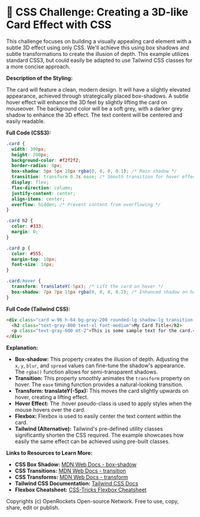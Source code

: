 # 🐞 CSS Challenge:  Creating a 3D-like Card Effect with CSS


This challenge focuses on building a visually appealing card element with a subtle 3D effect using only CSS. We'll achieve this using box shadows and subtle transformations to create the illusion of depth.  This example utilizes standard CSS3, but could easily be adapted to use Tailwind CSS classes for a more concise approach.


**Description of the Styling:**

The card will feature a clean, modern design.  It will have a slightly elevated appearance, achieved through strategically placed box-shadows.  A subtle hover effect will enhance the 3D feel by slightly lifting the card on mouseover.  The background color will be a soft grey, with a darker grey shadow to enhance the 3D effect.  The text content will be centered and easily readable.


**Full Code (CSS3):**

```css
.card {
  width: 300px;
  height: 200px;
  background-color: #f2f2f2;
  border-radius: 8px;
  box-shadow: 5px 5px 10px rgba(0, 0, 0, 0.1); /* Main shadow */
  transition: transform 0.3s ease; /* Smooth transition for hover effect */
  display: flex;
  flex-direction: column;
  justify-content: center;
  align-items: center;
  overflow: hidden; /* Prevent content from overflowing */
}

.card h2 {
  color: #333;
  margin: 0;
}

.card p {
  color: #555;
  margin-top: 10px;
  font-size: 14px;
}

.card:hover {
  transform: translateY(-5px); /* Lift the card on hover */
  box-shadow: 7px 7px 15px rgba(0, 0, 0, 0.2); /* Enhanced shadow on hover */
}
```

**Full Code (Tailwind CSS):**

```html
<div class="card w-96 h-64 bg-gray-200 rounded-lg shadow-lg transition-transform duration-300 hover:translate-y-[-5px] hover:shadow-xl flex flex-col justify-center items-center">
  <h2 class="text-gray-800 text-xl font-medium">My Card Title</h2>
  <p class="text-gray-600 mt-2">This is some sample text for the card.</p>
</div>

```

**Explanation:**

* **Box-shadow:** This property creates the illusion of depth.  Adjusting the `x`, `y`, `blur`, and `spread` values can fine-tune the shadow's appearance.  The `rgba()` function allows for semi-transparent shadows.
* **Transition:**  This property smoothly animates the `transform` property on hover.  The `ease` timing function provides a natural-looking transition.
* **Transform: translateY(-5px):** This moves the card slightly upwards on hover, creating a lifting effect.
* **Hover Effect:** The :hover pseudo-class is used to apply styles when the mouse hovers over the card.
* **Flexbox:** Flexbox is used to easily center the text content within the card.
* **Tailwind (Alternative):** Tailwind's pre-defined utility classes significantly shorten the CSS required.  The example showcases how easily the same effect can be achieved using pre-built classes.


**Links to Resources to Learn More:**

* **CSS Box Shadow:** [MDN Web Docs - box-shadow](https://developer.mozilla.org/en-US/docs/Web/CSS/box-shadow)
* **CSS Transitions:** [MDN Web Docs - transition](https://developer.mozilla.org/en-US/docs/Web/CSS/transition)
* **CSS Transforms:** [MDN Web Docs - transform](https://developer.mozilla.org/en-US/docs/Web/CSS/transform)
* **Tailwind CSS Documentation:** [Tailwind CSS Docs](https://tailwindcss.com/docs)
* **Flexbox Cheatsheet:** [CSS-Tricks Flexbox Cheatsheet](https://css-tricks.com/snippets/css/a-guide-to-flexbox/)


Copyrights (c) OpenRockets Open-source Network. Free to use, copy, share, edit or publish.

